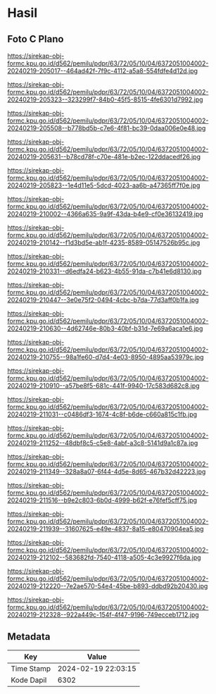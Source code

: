# Hasil

## Foto C Plano

https://sirekap-obj-formc.kpu.go.id/d562/pemilu/pdpr/63/72/05/10/04/6372051004002-20240219-205017--464ad42f-7f9c-4112-a5a8-554fdfe4d12d.jpg

https://sirekap-obj-formc.kpu.go.id/d562/pemilu/pdpr/63/72/05/10/04/6372051004002-20240219-205323--323299f7-84b0-45f5-8515-4fe6301d7992.jpg

https://sirekap-obj-formc.kpu.go.id/d562/pemilu/pdpr/63/72/05/10/04/6372051004002-20240219-205508--b778bd5b-c7e6-4f81-bc39-0daa006e0e48.jpg

https://sirekap-obj-formc.kpu.go.id/d562/pemilu/pdpr/63/72/05/10/04/6372051004002-20240219-205631--b78cd78f-c70e-481e-b2ec-122ddacedf26.jpg

https://sirekap-obj-formc.kpu.go.id/d562/pemilu/pdpr/63/72/05/10/04/6372051004002-20240219-205823--1e4d11e5-5dcd-4023-aa6b-a47365ff7f0e.jpg

https://sirekap-obj-formc.kpu.go.id/d562/pemilu/pdpr/63/72/05/10/04/6372051004002-20240219-210002--4366a635-9a9f-43da-b4e9-cf0e36132419.jpg

https://sirekap-obj-formc.kpu.go.id/d562/pemilu/pdpr/63/72/05/10/04/6372051004002-20240219-210142--f1d3bd5e-ab1f-4235-8589-05147526b95c.jpg

https://sirekap-obj-formc.kpu.go.id/d562/pemilu/pdpr/63/72/05/10/04/6372051004002-20240219-210331--d6edfa24-b623-4b55-91da-c7b41e6d8130.jpg

https://sirekap-obj-formc.kpu.go.id/d562/pemilu/pdpr/63/72/05/10/04/6372051004002-20240219-210447--3e0e75f2-0494-4cbc-b7da-77d3aff0b1fa.jpg

https://sirekap-obj-formc.kpu.go.id/d562/pemilu/pdpr/63/72/05/10/04/6372051004002-20240219-210630--4d62746e-80b3-40bf-b31d-7e69a6aca1e6.jpg

https://sirekap-obj-formc.kpu.go.id/d562/pemilu/pdpr/63/72/05/10/04/6372051004002-20240219-210755--98a1fe60-d7d4-4e03-8950-4895aa53979c.jpg

https://sirekap-obj-formc.kpu.go.id/d562/pemilu/pdpr/63/72/05/10/04/6372051004002-20240219-210910--a57be8f5-681c-441f-9940-17c583d682c8.jpg

https://sirekap-obj-formc.kpu.go.id/d562/pemilu/pdpr/63/72/05/10/04/6372051004002-20240219-211031--c0486df3-1674-4c8f-b6de-c660a815c1fb.jpg

https://sirekap-obj-formc.kpu.go.id/d562/pemilu/pdpr/63/72/05/10/04/6372051004002-20240219-211252--48dbf8c5-c5e8-4abf-a3c8-5141d9a1c87a.jpg

https://sirekap-obj-formc.kpu.go.id/d562/pemilu/pdpr/63/72/05/10/04/6372051004002-20240219-211349--328a8a07-6f44-4d5e-8d65-467b32d42223.jpg

https://sirekap-obj-formc.kpu.go.id/d562/pemilu/pdpr/63/72/05/10/04/6372051004002-20240219-211516--b9e2c803-6b0d-4999-b62f-e76fef5cff75.jpg

https://sirekap-obj-formc.kpu.go.id/d562/pemilu/pdpr/63/72/05/10/04/6372051004002-20240219-211939--31607625-e49e-4837-8a15-e80470904ea5.jpg

https://sirekap-obj-formc.kpu.go.id/d562/pemilu/pdpr/63/72/05/10/04/6372051004002-20240219-212102--583682fd-7540-4118-a505-4c3e9927f6da.jpg

https://sirekap-obj-formc.kpu.go.id/d562/pemilu/pdpr/63/72/05/10/04/6372051004002-20240219-212220--7e2ae570-54e4-45be-b893-ddbd92b20430.jpg

https://sirekap-obj-formc.kpu.go.id/d562/pemilu/pdpr/63/72/05/10/04/6372051004002-20240219-212328--922a449c-154f-4f47-9196-749ecceb1712.jpg


## Metadata

| Key        | Value               |
| ---------- | ------------------- |
| Time Stamp | 2024-02-19 22:03:15 |
| Kode Dapil | 6302                |



